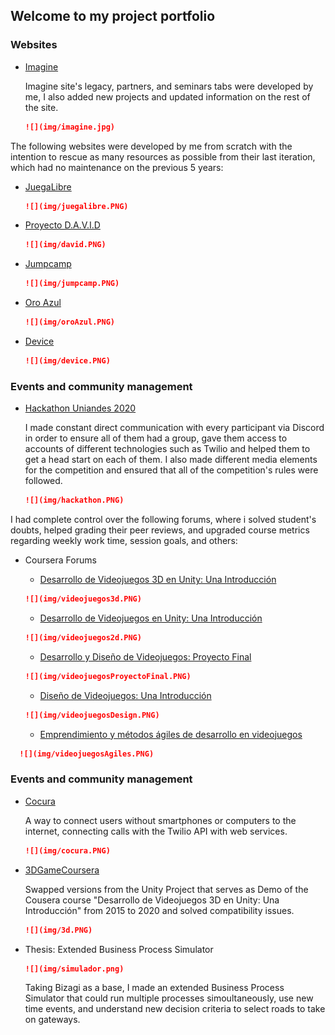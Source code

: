 ## Welcome to my project portfolio

### Websites

- [Imagine](https://imagine.uniandes.edu.co/)

  Imagine site's legacy, partners, and seminars tabs were developed by me, I also added new projects and updated information on the rest of the site.
  ```markdown
  ![](img/imagine.jpg)
  ```
    
The following websites were developed by me from scratch with the intention to rescue as many resources as possible from their last iteration, which had no maintenance on the previous 5 years:

- [JuegaLibre](https://juegalibre.virtual.uniandes.edu.co/) 
  
    ```markdown
  ![](img/juegalibre.PNG)
  ```
  
- [Proyecto D.A.V.I.D](https://juegos.virtual.uniandes.edu.co/) 

  ```markdown
  ![](img/david.PNG)
  ```  

- [Jumpcamp](https://jumpcamp.virtual.uniandes.edu.co/) 
  
    ```markdown
  ![](img/jumpcamp.PNG)
  ```  
  
- [Oro Azul](https://sistemasproyectos.uniandes.edu.co/imagine/MuseoOro/) 

  ```markdown
  ![](img/oroAzul.PNG)
  ```
  

- [Device](https://device.virtual.uniandes.edu.co/) 

  ```markdown
  ![](img/device.PNG)
  ```

### Events and community management

- [Hackathon Uniandes 2020](https://hackathon-uniandes-2020.devpost.com/) 

  I made constant direct communication with every participant via Discord in order to ensure all of them had a group, gave them access to accounts of different technologies such as Twilio and helped them to get a head start on each of them. I also made different media elements for the competition and ensured that all of the competition's rules were followed.

  ```markdown
  ![](img/hackathon.PNG)
  ```


I had complete control over the following forums, where i solved student's doubts, helped grading their peer reviews, and upgraded course metrics regarding weekly work time, session goals, and others:

- Coursera Forums

  - [Desarrollo de Videojuegos 3D en Unity: Una Introducción](https://www.coursera.org/learn/juegos-3d/home/welcome) 

  ```markdown
  ![](img/videojuegos3d.PNG)
  ```

  - [Desarrollo de Videojuegos en Unity: Una Introducción](https://www.coursera.org/learn/desarrollo-videojuegos-unity/home/welcome) 

  ```markdown
  ![](img/videojuegos2d.PNG)
  ```
  
  - [Desarrollo y Diseño de Videojuegos: Proyecto Final](https://www.coursera.org/learn/proyecto-desarrollo-videojuegos/home/welcome) 

  ```markdown
  ![](img/videojuegosProyectoFinal.PNG)
  ```

  - [Diseño de Videojuegos: Una Introducción](https://www.coursera.org/learn/diseno-videojuegos-intro/home/welcome) 

  ```markdown
  ![](img/videojuegosDesign.PNG)
  ```

  - [Emprendimiento y métodos ágiles de desarrollo en videojuegos](https://www.coursera.org/learn/videojuegos-emprendimiento/home/welcome) 

```markdown
  ![](img/videojuegosAgiles.PNG)
  ```

### Events and community management

- [Cocura](https://www.youtube.com/watch?v=Z3pk4G4yuco&ab_channel=CubxOW) 

  A way to connect users without smartphones or computers to the internet, connecting calls with the Twilio API with web services.  
  
  ```markdown
  ![](img/cocura.PNG)
  ```
  
- [3DGameCoursera](https://github.com/dfcubillos10/3DGameCoursera) 

  Swapped versions from the Unity Project that serves as Demo of the Cousera course "Desarrollo de Videojuegos 3D en Unity: Una Introducción" from 2015 to 2020 and solved compatibility issues.

  ```markdown
  ![](img/3d.PNG)
  ```

- Thesis: Extended Business Process Simulator
  
  ```markdown
  ![](img/simulador.png)
  ```
  
  Taking Bizagi as a base, I made an extended Business Process Simulator that could run multiple processes simoultaneously, use new time events, and understand new decision criteria to select roads to take on gateways.
  
